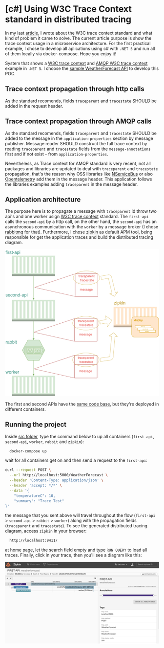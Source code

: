 # [c#] Using W3C Trace Context standard in distributed tracing

In my last [article](https://dev.to/luizhlelis/using-w3c-trace-context-standard-in-distributed-tracing-3743), I wrote about the W3C trace context standard and what kind of problem it came to solve. The current article purpose is show the trace context usage in a microservice architecture. For the first practical example, I chose to develop all aplications using c# with `.NET 5` and run all of them locally via docker-compose. Hope you enjoy it!

System that shows a [W3C trace context](https://www.w3.org/TR/trace-context) and [AMQP W3C trace context](https://w3c.github.io/trace-context-amqp/#traceparent-amqp-format) example in `.NET 5`. I choose the [sample WeatherForecast API](https://docs.microsoft.com/aspnet/core/tutorials/first-web-api?view=aspnetcore-5.0&tabs=visual-studio) to develop this POC.

## Trace context propagation through http calls

As the standard recomends, fields `traceparent` and `tracestate` SHOULD be added in the request header.

## Trace context propagation through AMQP calls

As the standard recomends, fields `traceparent` and `tracestate` SHOULD be added to the message in the `application-properties` section by message publisher. Message reader SHOULD construct the full trace context by reading `traceparent` and `tracestate` fields from the `message-annotations` first and if not exist - from `application-properties`.

Nevertheless, as Trace context for AMQP standard is very recent, not all packages and libraries are updated to deal with `traceparent` and `tracestate` propagation, that's the reason why OSS libraries like [NServiceBus](https://github.com/Particular/NServiceBus) or also [Opentelemetry](https://github.com/open-telemetry/opentelemetry-dotnet/blob/main/examples/MicroserviceExample/Utils/Messaging/MessageReceiver.cs#L91) add them in the message header. This application follows the libraries examples adding `traceparent` in the message header.

## Application architecture

The purpose here is to propagate a message with `traceparent` id throw two api's and one worker usign [W3C trace context](https://www.w3.org/TR/trace-context) standard. The `first-api` calls the `second-api` by a http call, on the other hand, the `second-api` has an asynchronous communication with the `worker` by a message broker (I chose [rabbitmq](https://www.rabbitmq.com/) for that). Furthermore, I chose [zipkin](https://zipkin.io/) as default APM tool, being responsible for get the application traces and build the distributed tracing diagram.

![Distributed Trace](doc/w3c-trace-context.png)

The first and second APIs have the [same code base](./src/OpenTelemetryApi), but they're deployed in different containers.

## Running the project

Inside [src folder](./src), type the command below to up all containers (`first-api`, `second-api`, `worker`, `rabbit` and `zipkin`):

```bash
  docker-compose up
```

wait for all containers get on and then send a request to the `first-api`:

```bash
curl --request POST \
  --url http://localhost:5000/WeatherForecast \
  --header 'Content-Type: application/json' \
  --header 'accept: */*' \
  --data '{
	"temperatureC": 10,
	"summary": "Trace Test"
}'
```

the message that you sent above will travel throughout the flow (`first-api` > `second-api` >  `rabbit` > `worker`) along with the propagation fields (`traceparent` and `tracestate`). To see the generated distributed tracing diagram, access `zipkin` in your browser:

```bash
  http://localhost:9411/
```

at home page, let the search field empty and type `RUN QUERY` to load all traces. Finally, click in your trace, then you'll see a diagram like this:

![Zipkin Diagram](doc/zipkin-diagram.png)
